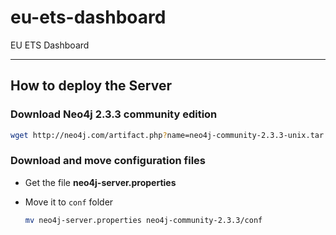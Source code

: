 # eu-ets-dashboard
EU ETS Dashboard

----

## How to deploy the Server



### Download Neo4j 2.3.3 community edition

``` bash
wget http://neo4j.com/artifact.php?name=neo4j-community-2.3.3-unix.tar.gz
```

### Download and move configuration files

 * Get the file **neo4j-server.properties**
 
 * Move it to `conf` folder
   ``` bash
   mv neo4j-server.properties neo4j-community-2.3.3/conf
   ```


